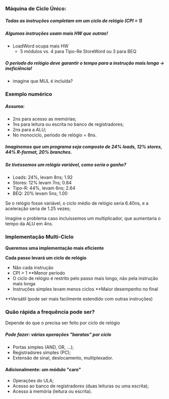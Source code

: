 
### Máquina de Ciclo Único:

##### Todas as instruções completam em um ciclo de relógio (CPI = 1)

##### Algumas instruções usam mais HW que outras!
- LoadWord ocupa mais HW
	- 5 módulos vs. 4 para Tipo-Re StoreWord ou 3 para BEQ

##### O período do relógio deve garantir o tempo para a instrução mais longa -> ineficiência!
- imagine que MUL é incluída?

### Exemplo numérico

##### Assuma:
- 2ns para acesso as memórias;
- 1ns para leitura ou escrita no banco de registradores;
- 2ns para a ALU;
- No monociclo, período de relógio = 8ns.

##### Imaginemos que um programa seja composto de 24% loads, 12% stores, 44% R-format, 20% branches.

##### Se tivéssemos um relógio variável, como seria o ganho?
- Loads: 24%,       levam 8ns; 1.92
- Stores: 12%       levam 7ns; 0.84
- Tipo-R: 44%,      levam 6ns; 2.64
- BEQ:    20%        levam 5ns; 1.00

Se o relógio fosse variável, o ciclo médio de relógio seria 6.40ns, e a aceleração seria de 1.25 vezes;

Imagine o problema caso incluíssemos um multiplicador, que aumentaria o tempo da ALU em 4ns.

### Implementação Multi-Ciclo

**Queremos uma implementação mais eficiente**

**Cada passo levará um ciclo de relógio**
- Não cada instrução
- CPI > 1
**Menor período
- O ciclo de relógio é restrito pelo passo mais longo, não pela instrução mais longa
- Instruções simples levam menos ciclos
**Maior desempenho no final

**Versátil (pode ser mais facilmente estendido com outras instruções)


### Quão rápida a frequência pode ser?

Depende do que o precisa ser feito por ciclo de relógio

##### Pode fazer: várias operações "baratas" por ciclo
- Portas simples (AND, OR, ...);
- Registradores simples (PC);
- Extensão de sinal, deslocamento, multiplexador.

#### Adicionalmente: um módulo "caro"
- Operações do ULA;
- Acesso ao banco de registradores (duas leituras ou uma escrita);
- Acesso à memória (leitura ou escrita).